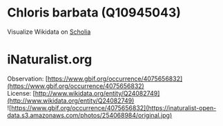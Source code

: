 
Chloris barbata (Q10945043)
===========================
  
Visualize Wikidata on [Scholia](https://scholia.toolforge.org/taxon/Q10945043)
# iNaturalist.org
  
Observation: [https://www.gbif.org/occurrence/4075656832](https://www.gbif.org/occurrence/4075656832)  
License: [http://www.wikidata.org/entity/Q24082749](http://www.wikidata.org/entity/Q24082749)  
![https://www.gbif.org/occurrence/4075656832](https://inaturalist-open-data.s3.amazonaws.com/photos/254068984/original.jpg)